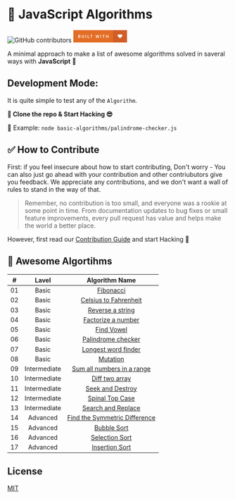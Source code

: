 # 🚀 JavaScript Algorithms

![GitHub contributors](https://img.shields.io/github/contributors/shaonkabir8/JavaScript-Algorithms?style=for-the-badge)
![Built With Love](./docs/built-with-love.png)

A minimal approach to make a list of awesome algorithms solved in saveral ways with **JavaScript** :rocket:

## Development Mode:
It is quite simple to test any of the `Algorithm`.

__🎉 Clone the repo & Start Hacking 😎__ 

🚀 Example: `node basic-algorithms/palindrome-checker.js`


## ✅ How to Contribute

First: if you feel insecure about how to start contributing, Don't worry -  You can also just go ahead with your contribution and other contriubutors give you feedback. We appreciate any contributions, and we don't want a wall of rules to stand in the way of that.

> Remember, no contribution is too small, and everyone was a rookie at some point in time. From documentation updates to bug fixes or small feature improvements, every pull request has value and helps make the world a better place.

However, first read our [Contribution Guide](docs/CONTRIBUTION.md) and start Hacking :rocket:


## 📝 Awesome Algortihms
|   #   |    Lavel   	 |                           Algorithm Name                            |
| :---: |    :---:   	 | :---------------------------------------------------------------:   |
|  01	|   Basic   	 | [Fibonacci](/basic-algorithms/celsius-to-fahrenheit.js) |
|  02   |   Basic   	 | [Celsius to Fahrenheit](/basic-algorithms/celsius-to-fahrenheit.js) |
|  03   |   Basic   	 |      [Reverse a string](/basic-algorithms/reverse-a-string.js)      |
|  04   |   Basic   	 |    [Factorize a number](/basic-algorithms/factorize-a-number.js)    |
|  05   |   Basic   	 |           [Find Vowel](/basic-algorithms/find-vowels.js)            |
|  06   |   Basic   	 |    [Palindrome checker](/basic-algorithms/palindrome-checker.js)    |
|  07   |   Basic   	 |   [Longest word finder](/basic-algorithms/longest-word-finder.js)   |
|  08   |   Basic   	 |              [Mutation](/basic-algorithms/mutation.js)              |
|  09   |   Intermediate | [Sum all numbers in a range](/intermediate-algorithms/sum-all-number.js) |
|  10   |   Intermediate |  [Diff two array](/intermediate-algorithms/diff-two-array.js)       |
|  11   |   Intermediate |[Seek and Destroy](/intermediate-algorithms/seek-and-destroy.js)     |
|  12   |   Intermediate | [Spinal Top Case](/intermediate-algorithms/spinal-top-case.js)      |
|  13   |   Intermediate |[Search and Replace](/intermediate-algorithms/search-and-replace.js) |
|  14   |   Advanced 	 |[Find the Symmetric Difference](/advanced_algorithms/symmetric-difference.js) |
|  15   |   Advanced 	 |			[Bubble Sort](/advanced_algorithms/bubble-sort.js)    	   |
|  16   |   Advanced 	 |		[Selection Sort](/advanced_algorithms/selection-sort.js) 	   |
|  17   |   Advanced 	 |		[Insertion Sort](/advanced_algorithms/insertion-sort.js) 	   |




## License
[MIT](LICENSE)

